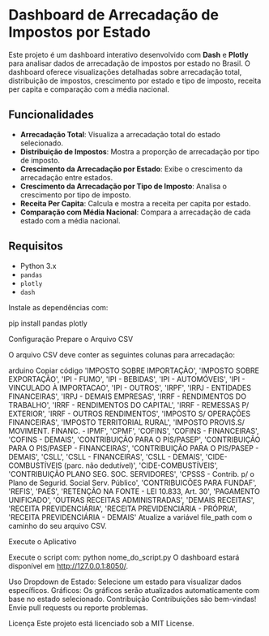 # Dashboard de Arrecadação de Impostos por Estado

Este projeto é um dashboard interativo desenvolvido com **Dash** e **Plotly** para analisar dados de arrecadação de impostos por estado no Brasil. O dashboard oferece visualizações detalhadas sobre arrecadação total, distribuição de impostos, crescimento por estado e tipo de imposto, receita per capita e comparação com a média nacional.

## Funcionalidades

- **Arrecadação Total**: Visualiza a arrecadação total do estado selecionado.
- **Distribuição de Impostos**: Mostra a proporção de arrecadação por tipo de imposto.
- **Crescimento da Arrecadação por Estado**: Exibe o crescimento da arrecadação entre estados.
- **Crescimento da Arrecadação por Tipo de Imposto**: Analisa o crescimento por tipo de imposto.
- **Receita Per Capita**: Calcula e mostra a receita per capita por estado.
- **Comparação com Média Nacional**: Compara a arrecadação de cada estado com a média nacional.

## Requisitos

- Python 3.x
- `pandas`
- `plotly`
- `dash`

Instale as dependências com:

pip install pandas plotly 



Configuração
Prepare o Arquivo CSV

O arquivo CSV deve conter as seguintes colunas para arrecadação:

arduino
Copiar código
'IMPOSTO SOBRE IMPORTAÇÃO', 'IMPOSTO SOBRE EXPORTAÇÃO', 'IPI - FUMO', 'IPI - BEBIDAS', 
'IPI - AUTOMÓVEIS', 'IPI - VINCULADO À IMPORTACAO', 'IPI - OUTROS', 'IRPF', 
'IRPJ - ENTIDADES FINANCEIRAS', 'IRPJ - DEMAIS EMPRESAS', 'IRRF - RENDIMENTOS DO TRABALHO', 
'IRRF - RENDIMENTOS DO CAPITAL', 'IRRF - REMESSAS P/ EXTERIOR', 'IRRF - OUTROS RENDIMENTOS', 
'IMPOSTO S/ OPERAÇÕES FINANCEIRAS', 'IMPOSTO TERRITORIAL RURAL', 'IMPOSTO PROVIS.S/ MOVIMENT. FINANC. - IPMF', 
'CPMF', 'COFINS', 'COFINS - FINANCEIRAS', 'COFINS - DEMAIS', 'CONTRIBUIÇÃO PARA O PIS/PASEP', 
'CONTRIBUIÇÃO PARA O PIS/PASEP - FINANCEIRAS', 'CONTRIBUIÇÃO PARA O PIS/PASEP - DEMAIS', 'CSLL', 
'CSLL - FINANCEIRAS', 'CSLL - DEMAIS', 'CIDE-COMBUSTÍVEIS (parc. não dedutível)', 'CIDE-COMBUSTÍVEIS', 
'CONTRIBUIÇÃO PLANO SEG. SOC. SERVIDORES', 'CPSSS - Contrib. p/ o Plano de Segurid. Social Serv. Público', 
'CONTRIBUICÕES PARA FUNDAF', 'REFIS', 'PAES', 'RETENÇÃO NA FONTE - LEI 10.833, Art. 30', 
'PAGAMENTO UNIFICADO', 'OUTRAS RECEITAS ADMINISTRADAS', 'DEMAIS RECEITAS', 'RECEITA PREVIDENCIÁRIA', 
'RECEITA PREVIDENCIÁRIA - PRÓPRIA', 'RECEITA PREVIDENCIÁRIA - DEMAIS'
Atualize a variável file_path com o caminho do seu arquivo CSV.

Execute o Aplicativo

Execute o script com:
python nome_do_script.py
O dashboard estará disponível em http://127.0.0.1:8050/.

Uso
Dropdown de Estado: Selecione um estado para visualizar dados específicos.
Gráficos: Os gráficos serão atualizados automaticamente com base no estado selecionado.
Contribuição
Contribuições são bem-vindas! Envie pull requests ou reporte problemas.

Licença
Este projeto está licenciado sob a MIT License.



